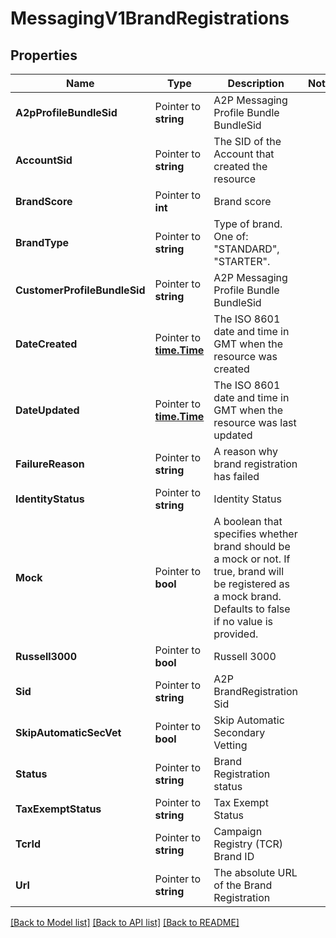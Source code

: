 # MessagingV1BrandRegistrations

## Properties

Name | Type | Description | Notes
------------ | ------------- | ------------- | -------------
**A2pProfileBundleSid** | Pointer to **string** | A2P Messaging Profile Bundle BundleSid |
**AccountSid** | Pointer to **string** | The SID of the Account that created the resource |
**BrandScore** | Pointer to **int** | Brand score |
**BrandType** | Pointer to **string** | Type of brand. One of: \"STANDARD\", \"STARTER\". |
**CustomerProfileBundleSid** | Pointer to **string** | A2P Messaging Profile Bundle BundleSid |
**DateCreated** | Pointer to [**time.Time**](time.Time.md) | The ISO 8601 date and time in GMT when the resource was created |
**DateUpdated** | Pointer to [**time.Time**](time.Time.md) | The ISO 8601 date and time in GMT when the resource was last updated |
**FailureReason** | Pointer to **string** | A reason why brand registration has failed |
**IdentityStatus** | Pointer to **string** | Identity Status |
**Mock** | Pointer to **bool** | A boolean that specifies whether brand should be a mock or not. If true, brand will be registered as a mock brand. Defaults to false if no value is provided. |
**Russell3000** | Pointer to **bool** | Russell 3000 |
**Sid** | Pointer to **string** | A2P BrandRegistration Sid |
**SkipAutomaticSecVet** | Pointer to **bool** | Skip Automatic Secondary Vetting |
**Status** | Pointer to **string** | Brand Registration status |
**TaxExemptStatus** | Pointer to **string** | Tax Exempt Status |
**TcrId** | Pointer to **string** | Campaign Registry (TCR) Brand ID |
**Url** | Pointer to **string** | The absolute URL of the Brand Registration |

[[Back to Model list]](../README.md#documentation-for-models) [[Back to API list]](../README.md#documentation-for-api-endpoints) [[Back to README]](../README.md)


